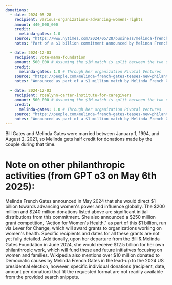 ```yaml
---
donations:
  - date: 2024-05-28
    recipient: various-organizations-advancing-womens-rights
    amount: 440_000_000
    credit:
      melinda-gates: 1.0
    source: "https://www.nytimes.com/2024/05/28/business/melinda-french-gates-charity-women.html"
    notes: "Part of a $1 billion commitment announced by Melinda French Gates to advance women's causes. This $200 million tranche is for various organizations, including the National Women's Law Center, the National Domestic Workers Alliance, and the Center for Reproductive Rights."

  - date: 2024-12-03
    recipient: vote-mama-foundation
    amount: 500_000 # Assuming the $1M match is split between the two organizations
    credit:
      melinda-gates: 1.0 # Through her organization Pivotal Ventures
    source: "https://people.com/melinda-french-gates-teases-new-philanthropy-project-8752266"
    notes: "Announced as part of a $1 million match by Melinda French Gates's organization Pivotal Ventures for Giving Tuesday, supporting two organizations. This portion is for Vote Mama Foundation."

  - date: 2024-12-03
    recipient: rosalynn-carter-institute-for-caregivers
    amount: 500_000 # Assuming the $1M match is split between the two organizations
    credit:
      melinda-gates: 1.0 # Through her organization Pivotal Ventures
    source: "https://people.com/melinda-french-gates-teases-new-philanthropy-project-8752266"
    notes: "Announced as part of a $1 million match by Melinda French Gates's organization Pivotal Ventures for Giving Tuesday, supporting two organizations. This portion is for the Rosalynn Carter Institute for Caregivers."
---
```


Bill Gates and Melinda Gates were married between January 1, 1994, and August 2, 2021, so Melinda gets half credit for donations made by the couple during that time.

  # Note on other philanthropic activities (from GPT o3 on May 6th 2025):
  Melinda French Gates announced in May 2024 that she would direct $1 billion towards advancing women's power and influence globally.
  The $200 million and $240 million donations listed above are significant initial distributions from this commitment.
  She also announced a $250 million grant competition, "Action for Women's Health," as part of this $1 billion, run via Lever for Change,
  which will award grants to organizations working on women's health. Specific recipients and dates for all these grants are not yet fully detailed.
  Additionally, upon her departure from the Bill & Melinda Gates Foundation in June 2024, she would receive $12.5 billion for her own philanthropic work,
  which will fund these and future initiatives focusing on women and families.
  Wikipedia also mentions over $10 million donated to Democratic causes by Melinda French Gates in the lead-up to the 2024 US presidential election,
  however, specific individual donations (recipient, date, amount per donation) that fit the requested format are not readily available from the provided search snippets.